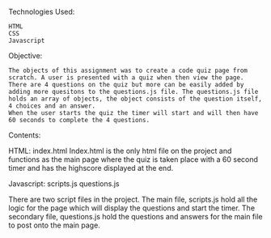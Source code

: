 Technologies Used:

    HTML
    CSS
    Javascript

Objective:

    The objects of this assignment was to create a code quiz page from scratch. A user is presented with a quiz when then view the page. There are 4 questions on the quiz but more can be easily added by adding more quesitons to the questions.js file. The questions.js file holds an array of objects, the object consists of the question itself, 4 choices and an answer.
    When the user starts the quiz the timer will start and will then have 60 seconds to complete the 4 questions.

Contents:

HTML:
    index.html
Index.html is the only html file on the project and functions as the main page where the quiz is taken place with a 60 second timer and has the highscore displayed at the end.

Javascript:
    scripts.js
    questions.js

There are two script files in the project. The main file, scripts.js hold all the logic for the page which will display the questions and start the timer. The secondary file, questions.js hold the questions and answers for the main file to post onto the main page.